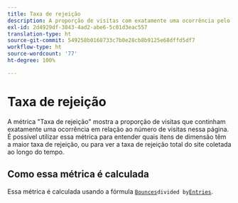 ```yaml
---
title: Taxa de rejeição
description: A proporção de visitas com exatamente uma ocorrência pelo número de entradas.
exl-id: 2d4929df-3843-4ad2-abe6-5c01d3eac557
translation-type: ht
source-git-commit: 549258b0168733c7b0e28cb8b9125e68dffd5df7
workflow-type: ht
source-wordcount: '77'
ht-degree: 100%

---
```


# Taxa de rejeição

A métrica &quot;Taxa de rejeição&quot; mostra a proporção de visitas que continham exatamente uma ocorrência em relação ao número de visitas nessa página. É possível utilizar essa métrica para entender quais itens de dimensão têm a maior taxa de rejeição, ou para ver a taxa de rejeição total do site coletada ao longo do tempo.

## Como essa métrica é calculada

Essa métrica é calculada usando a fórmula [`Bounces`](bounces.md)` divided by `[`Entries`](entries.md).
